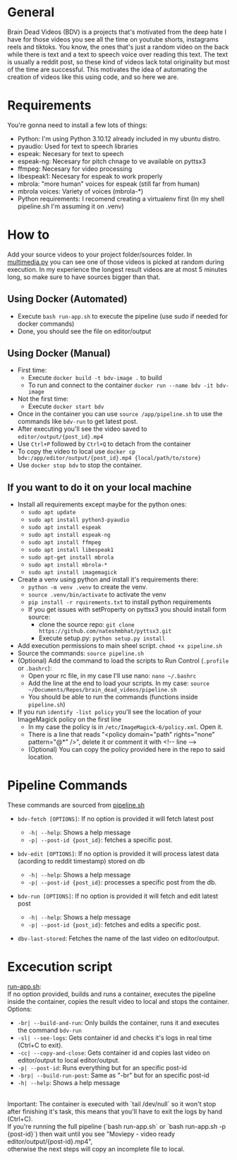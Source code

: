 # General
Brain Dead Videos (BDV) is a projects that's motivated from the deep hate I have for those videos you see all the time on youtube shorts, instagrams reels and tiktoks.
You know, the ones that's just a random video on the back while there is text and a text to speech voice over reading this text.
The text is usually a reddit post, so these kind of videos lack total originality but most of the time are successful.
This motivates the idea of automating the creation of videos like this using code, and so here we are.

# Requirements
You're gonna need to install a few lots of things:
- Python: I'm using Python 3.10.12 already included in my ubuntu distro.
- pyaudio: Used for text to speech libraries
- espeak: Necesary for text to speech
- espeak-ng: Necesary for pitch chnage to ve available on pyttsx3
- ffmpeg: Necesary for video processing
- libespeak1: Necesary for espeak to work properly
- mbrola: "more human" voices for espeak (still far from human)
- mbrola voices: Variety of voices (mbrola-*)
- Python requirements: I recomend creating a virtualenv first (In my shell pipeline.sh I'm assuming it on .venv)

# How to
Add your source videos to your project folder/sources folder. In [multimedia.py](multimedia.py) you can see one of those videos is picked at random during execution.
In my experience the longest result videos are at most 5 minutes long, so make sure to have sources bigger than that.
## Using Docker (Automated)
- Execute `bash run-app.sh` to execute the pipeline (use sudo if needed for docker commands)
- Done, you should see the file on editor/output
## Using Docker (Manual)
- First time:
    - Execute `docker build -t bdv-image .` to build
    - To run and connect to the container `docker run --name bdv -it bdv-image`
- Not the first time:
    - Execute `docker start bdv`
- Once in the container you can use `source /app/pipeline.sh` to use the commands like `bdv-run` to get latest post.
- After executing you'll see the video saved to `editor/output/{post_id}.mp4`
- Use `Ctrl+P` followed by `Ctrl+Q` to detach from the container
- To copy the video to local use `docker cp bdv:/app/editor/output/{post_id}.mp4 {local/path/to/store}`
- Use `docker stop bdv` to stop the container.
## If you want to do it on your local machine
- Install all requirements except maybe for the python ones:
    - `sudo apt update`
    - `sudo apt install python3-pyaudio`
    - `sudo apt install espeak`
    - `sudo apt install espeak-ng`
    - `sudo apt install ffmpeg`
    - `sudo apt install libespeak1`
    - `sudo apt-get install mbrola`
    - `sudo apt install mbrola-*`
    - `sudo apt install imagemagick`
- Create a venv using python and install it's requirements there:
    - `python -m venv .venv` to create the venv.
    - `source .venv/bin/activate` to activate the venv
    - `pip install -r rquirements.txt` to install python requirements
    - If you get issues with setProperty on pyttsx3 you should install form source:
        - clone the source repo: `git clone https://github.com/nateshmbhat/pyttsx3.git`
        - Execute setup.py: `python setup.py install`
- Add execution permissions to main sheel script. `chmod +x pipeline.sh`
- Source the commands: `source pipeline.sh`
- (Optional) Add the command to load the scripts to Run Control (`.profile` or `.bashrc`):
    - Open your rc file, in my case I'll use nano: `nano ~/.bashrc`
    - Add the line at the end to load your scripts. In my case: `source ~/Documents/Repos/brain_dead_videos/pipeline.sh`
    - You should be able to run the commands (functions inside `pipeline.sh`)
- If you run `identify -list policy` you'll see the location of your ImageMagick policy on the first line
    - In my case the policy is in `/etc/ImageMagick-6/policy.xml`. Open it.
    - There is a line that reads "\<policy domain="path" rights="none" pattern="@*" /\>", delete it or comment it with \<!-- line --\>
    - (Optional) You can copy the policy provided here in the repo to said location.

# Pipeline Commands
These commands are sourced from [pipeline.sh](pipeline.sh) 
</br>

- `bdv-fetch [OPTIONS]`:
If no option is provided it will fetch latest post
    - `-h| --help`: Shows a help message
    - `-p| --post-id {post_id}`: fetches a specific post.

- `bdv-edit [OPTIONS]`:
If no option is provided it will process latest data (acording to reddit timestamp) stored on db
    - `-h| --help`: Shows a help message
    - `-p| --post-id {post_id}`: processes a specific post from the db.

- `bdv-run [OPTIONS]`:
If no option is provided it will fetch and edit latest post
    - `-h| --help`: Shows a help message
    - `-p| --post-id {post_id}`: fetches and edits a specific post.
- `dbv-last-stored`:
Fetches the name of the last video on editor/output.

# Excecution script
[run-app.sh](run-app.sh):
</br>
If no option provided, builds and runs a container, executes the pipeline inside the container, copies the result video to local and stops the container.
</br>
Options:
- `-br| --build-and-run`: Only builds the container, runs it and executes the command `bdv-run`
- `-sl| --see-logs`: Gets container id and checks it's logs in real time (Ctrl+C to exit).
- `-cc| --copy-and-close`: Gets container id and copies last video on editor/output to local editor/output.
- `-p| --post-id`: Runs everything but for an specific post-id
- `-brp| --build-run-post`: Same as "-br" but for an specific post-id 
- `-h| --help`: Shows a help message
</br>
Important: The container is executed with `tail /dev/null` so it won't stop after finishing it's task, this means that you'll have to exit the logs by hand (Ctrl+C).
</br>
If you're running the full pipeline (`bash run-app.sh` or `bash run-app.sh -p {post-id}`) then wait until you see "Moviepy - video ready editor/output/{post-id}.mp4",
</br>
otherwise the next steps will copy an incomplete file to local.